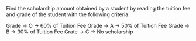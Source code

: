 Find the scholarship amount obtained by a student by reading the tuition fee and grade of the student with the following criteria.

Grade -> O -> 60% of Tuition Fee
Grade -> A -> 50% of Tuition Fee
Grade -> B -> 30% of Tuition Fee
Grate -> C -> No scholarship 
